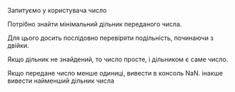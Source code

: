 Запитуємо у користувача число

Потрібно знайти мінімальний дільник переданого числа.

Для цього досить послідовно перевіряти подільність, починаючи з двійки. 

Якщо дільник не знайдений, то число просте, і дільником є саме число.

Якщо передане число менше одиниці, вивести в консоль NaN. інакше вивести найменший дільник числа